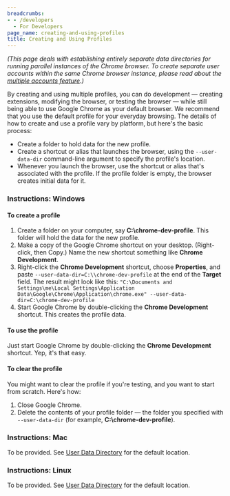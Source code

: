 ```yaml
---
breadcrumbs:
- - /developers
  - For Developers
page_name: creating-and-using-profiles
title: Creating and Using Profiles
---
```


*(This page deals with establishing entirely separate data directories for
running parallel instances of the Chrome browser. To create separate user
accounts within the same Chrome browser instance, please read about the
[multiple accounts feature](/user-experience/multi-profiles).)*

By creating and using multiple profiles, you can do development — creating
extensions, modifying the browser, or testing the browser — while still being
able to use Google Chrome as your default browser. We recommend that you use the
default profile for your everyday browsing.
The details of how to create and use a profile vary by platform, but here's the
basic process:

*   Create a folder to hold data for the new profile.
*   Create a shortcut or alias that launches the browser, using the
            `--user-data-dir` command-line argument to specify the profile's
            location.
*   Whenever you launch the browser, use the shortcut or alias that's
            associated with the profile. If the profile folder is empty, the
            browser creates initial data for it.

### Instructions: Windows

#### To create a profile

1.  Create a folder on your computer, say **C:\\chrome-dev-profile**.
            This folder will hold the data for the new profile.
2.  Make a copy of the Google Chrome shortcut on your desktop.
            (Right-click, then Copy.) Name the new shortcut something like
            **Chrome Development**.
3.  Right-click the **Chrome Development** shortcut, choose
            **Properties**, and paste `--user-data-dir=C:\\chrome-dev-profile`
            at the end of the **Target** field. The result might look like this:
    `"C:\Documents and Settings\me\Local Settings\Application
    Data\Google\Chrome\Application\chrome.exe"
    --user-data-dir=C:\chrome-dev-profile`
4.  Start Google Chrome by double-clicking the **Chrome Development**
            shortcut. This creates the profile data.

#### To use the profile

Just start Google Chrome by double-clicking the **Chrome Development** shortcut.
Yep, it's that easy.

#### To clear the profile

You might want to clear the profile if you're testing, and you want to start
from scratch. Here's how:

1.  Close Google Chrome.
2.  Delete the contents of your profile folder — the folder you
            specified with `--user-data-dir` (for example,
            **C:\\chrome-dev-profile**).

### Instructions: Mac

To be provided. See [User Data Directory](/user-experience/user-data-directory)
for the default location.

### Instructions: Linux

To be provided. See [User Data Directory](/user-experience/user-data-directory)
for the default location.
